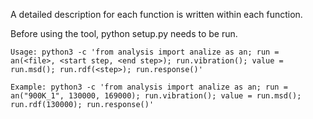 A detailed description for each function is written within each function.

Before using the tool, python setup.py needs to be run.

	Usage: python3 -c 'from analysis import analize as an; run = an(<file>, <start step, <end step>); run.vibration(); value = run.msd(); run.rdf(<step>); run.response()'

	Example: python3 -c 'from analysis import analize as an; run = an("900K_1", 130000, 169000); run.vibration(); value = run.msd(); run.rdf(130000); run.response()'

